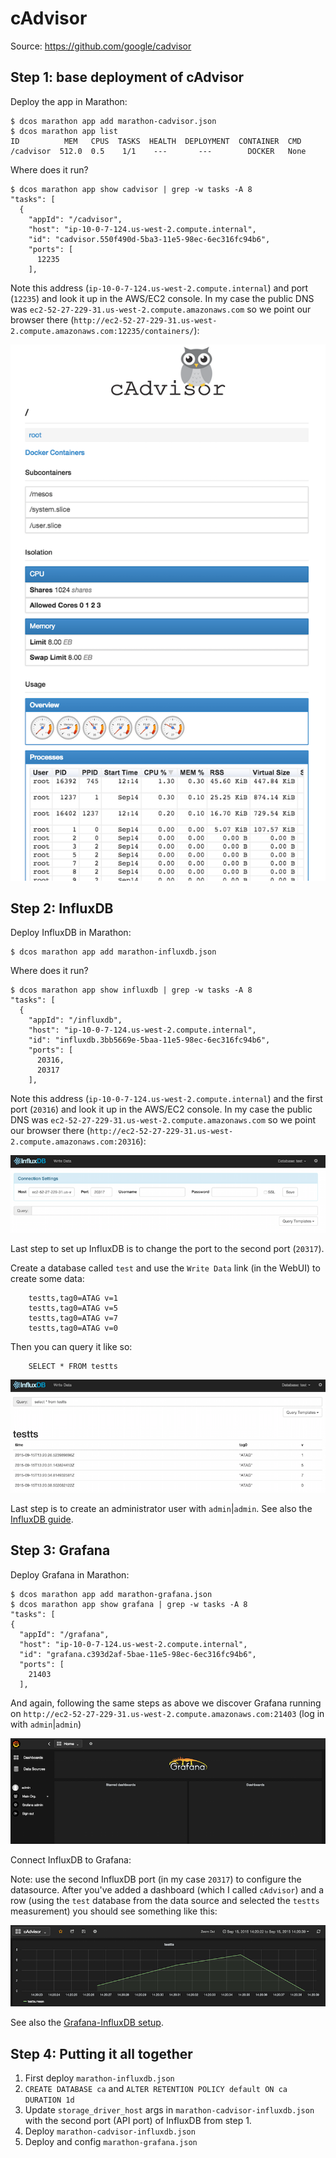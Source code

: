 # cAdvisor

Source: https://github.com/google/cadvisor

## Step 1: base deployment of cAdvisor

Deploy the app in Marathon:

    $ dcos marathon app add marathon-cadvisor.json
    $ dcos marathon app list
    ID          MEM   CPUS  TASKS  HEALTH  DEPLOYMENT  CONTAINER  CMD
    /cadvisor  512.0  0.5    1/1    ---       ---        DOCKER   None

Where does it run?

    $ dcos marathon app show cadvisor | grep -w tasks -A 8
    "tasks": [
      {
        "appId": "/cadvisor",
        "host": "ip-10-0-7-124.us-west-2.compute.internal",
        "id": "cadvisor.550f490d-5ba3-11e5-98ec-6ec316fc94b6",
        "ports": [
          12235
        ],

Note this address (`ip-10-0-7-124.us-west-2.compute.internal`) and port (`12235`) and look it up in the AWS/EC2 console. In my case the public DNS was `ec2-52-27-229-31.us-west-2.compute.amazonaws.com` so we point our browser there (`http://ec2-52-27-229-31.us-west-2.compute.amazonaws.com:12235/containers/`):


![cAdvisor screenshot](cadvisor-screenshot.png)

## Step 2:  InfluxDB

Deploy InfluxDB in Marathon:

    $ dcos marathon app add marathon-influxdb.json

Where does it run?

    $ dcos marathon app show influxdb | grep -w tasks -A 8
    "tasks": [
      {
        "appId": "/influxdb",
        "host": "ip-10-0-7-124.us-west-2.compute.internal",
        "id": "influxdb.3bb5669e-5baa-11e5-98ec-6ec316fc94b6",
        "ports": [
          20316,
          20317
        ],
        
Note this address (`ip-10-0-7-124.us-west-2.compute.internal`) and the first port (`20316`) and look it up in the AWS/EC2 console. In my case the public DNS was `ec2-52-27-229-31.us-west-2.compute.amazonaws.com` so we point our browser there (`http://ec2-52-27-229-31.us-west-2.compute.amazonaws.com:20316`):

![InfluxDB setup screenshot](influxdb-screenshot_0.png)

Last step to set up InfluxDB is to change the port to the second port (`20317`).

Create a database called `test` and use the `Write Data` link (in the WebUI) to create some data:

        testts,tag0=ATAG v=1
        testts,tag0=ATAG v=5
        testts,tag0=ATAG v=7
        testts,tag0=ATAG v=0

Then you can query it like so:

        SELECT * FROM testts

![InfluxDB query screenshot](influxdb-screenshot_1.png)


Last step is to create an administrator user with `admin`|`admin`. See also the [InfluxDB guide](https://influxdb.com/docs/v0.9/introduction/overview.html).

## Step 3: Grafana

Deploy Grafana in Marathon:

    $ dcos marathon app add marathon-grafana.json
    $ dcos marathon app show grafana | grep -w tasks -A 8
    "tasks": [
    {
      "appId": "/grafana",
      "host": "ip-10-0-7-124.us-west-2.compute.internal",
      "id": "grafana.c393d2af-5bae-11e5-98ec-6ec316fc94b6",
      "ports": [
        21403
      ],

And again, following the same steps as above we discover Grafana running on `http://ec2-52-27-229-31.us-west-2.compute.amazonaws.com:21403` (log in with `admin`|`admin`)

![Grafana setup screenshot](grafana-screenshot_0.png)

Connect InfluxDB to Grafana:

Note: use the second InfluxDB port (in my case `20317`) to configure the datasource. After you've added a dashboard (which I called `cAdvisor`) and a row (using the `test` database from the data source and selected the `testts` measurement) you should see something like this:

![Grafana test DB/testts measurement plot screenshot](grafana-screenshot_1.png)

See also the [Grafana-InfluxDB setup](http://docs.grafana.org/datasources/influxdb/).


## Step 4: Putting it all together

1. First deploy `marathon-influxdb.json`
1. `CREATE DATABASE ca` and `ALTER RETENTION POLICY default ON ca DURATION 1d`
1. Update `storage_driver_host` args in `marathon-cadvisor-influxdb.json` with the second port (API port) of InfluxDB from step 1.
1. Deploy `marathon-cadvisor-influxdb.json`
1. Deploy and config `marathon-grafana.json`

